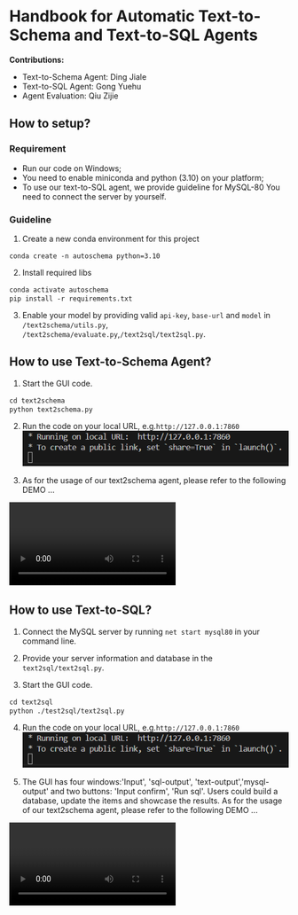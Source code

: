 # Handbook for Automatic Text-to-Schema and Text-to-SQL Agents

**Contributions:**

* Text-to-Schema Agent: Ding Jiale
* Text-to-SQL Agent: Gong Yuehu
* Agent Evaluation: Qiu Zijie

## How to setup?

### Requirement
* Run our code on Windows;
* You need to enable miniconda and python (3.10) on your platform;
* To use our text-to-SQL agent, we provide guideline for MySQL-80 You need to connect the server by yourself.

### Guideline

1. Create a new conda environment for this project
```
conda create -n autoschema python=3.10 
```

2. Install required libs
```
conda activate autoschema
pip install -r requirements.txt
```

3. Enable your model by providing valid ```api-key```, ```base-url``` and ```model``` in ```/text2schema/utils.py```, ```/text2schema/evaluate.py```,```/text2sql/text2sql.py```.

## How to use Text-to-Schema Agent?

1. Start the GUI code.
```
cd text2schema
python text2schema.py
```

2. Run the code on your local URL, e.g.```http://127.0.0.1:7860```
![](text2schema/assets/port.png)

3. As for the usage of our text2schema agent, please refer to the following DEMO ...

<video src="text2schema/assets/demo.mp4" autoplay="true" controls="controls"></video>

## How to use Text-to-SQL?

1. Connect the MySQL server by running ```net start mysql80``` in your command line.

2. Provide your server information and database in the ```text2sql/text2sql.py```.

3. Start the GUI code.
```
cd text2sql
python ./test2sql/text2sql.py
```

4. Run the code on your local URL, e.g.```http://127.0.0.1:7860```
![](text2sql/assets/port.png)

5. The GUI has four windows:'Input', 'sql-output', 'text-output','mysql-output' and two buttons: 'Input confirm', 'Run sql'. Users could build a database, update the items and showcase the results. As for the usage of our text2schema agent, please refer to the following DEMO ...

<video src="text2sql/assets/demo.mp4" autoplay="true" controls="controls"></video>


